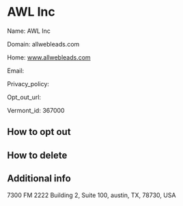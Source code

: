 
# AWL Inc

Name: AWL Inc

Domain: allwebleads.com

Home: www.allwebleads.com

Email: 

Privacy_policy: 

Opt_out_url: 

Vermont_id: 367000



## How to opt out



## How to delete



## Additional info



7300 FM 2222 Building 2, Suite 100, austin, TX, 78730, USA

